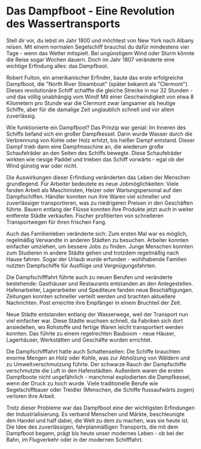 # Das Dampfboot - Eine Revolution des Wassertransports

Stell dir vor, du lebst im Jahr 1800 und möchtest von New York nach Albany reisen. Mit einem normalen Segelschiff brauchst du dafür mindestens vier Tage - wenn das Wetter mitspielt. Bei ungünstigem Wind oder Sturm könnte die Reise sogar Wochen dauern. Doch im Jahr 1807 veränderte eine wichtige Erfindung alles: das Dampfboot.

Robert Fulton, ein amerikanischer Erfinder, baute das erste erfolgreiche Dampfboot, die "North River Steamboat" (später bekannt als "Clermont"). Dieses revolutionäre Schiff schaffte die gleiche Strecke in nur 32 Stunden - und das völlig unabhängig vom Wind! Mit einer Geschwindigkeit von etwa 8 Kilometern pro Stunde war die Clermont zwar langsamer als heutige Schiffe, aber für die damalige Zeit unglaublich schnell und vor allem zuverlässig.

Wie funktionierte ein Dampfboot? Das Prinzip war genial: Im Inneren des Schiffs befand sich ein großer Dampfkessel. Darin wurde Wasser durch die Verbrennung von Kohle oder Holz erhitzt, bis heißer Dampf entstand. Dieser Dampf trieb dann eine Dampfmaschine an, die wiederum große Schaufelräder an den Seiten des Schiffs bewegte. Diese Schaufelräder wirkten wie riesige Paddel und trieben das Schiff vorwärts - egal ob der Wind günstig war oder nicht.

Die Auswirkungen dieser Erfindung veränderten das Leben der Menschen grundlegend. Für Arbeiter bedeutete es neue Jobmöglichkeiten: Viele fanden Arbeit als Maschinisten, Heizer oder Wartungspersonal auf den Dampfschiffen. Händler konnten nun ihre Waren viel schneller und zuverlässiger transportieren, was zu niedrigeren Preisen in den Geschäften führte. Bauern entlang der Flüsse konnten ihre Produkte jetzt auch in weiter entfernte Städte verkaufen. Fischer profitierten von schnelleren Transportwegen für ihren frischen Fang.

Auch das Familienleben veränderte sich: Zum ersten Mal war es möglich, regelmäßig Verwandte in anderen Städten zu besuchen. Arbeiter konnten einfacher umziehen, um bessere Jobs zu finden. Junge Menschen konnten zum Studieren in andere Städte gehen und trotzdem regelmäßig nach Hause fahren. Sogar der Urlaub wurde erfunden - wohlhabende Familien nutzten Dampfschiffe für Ausflüge und Vergnügungsfahrten.

Die Dampfschifffahrt führte auch zu neuen Berufen und veränderte bestehende: Gasthäuser und Restaurants entstanden an den Anlegestellen. Hafenarbeiter, Lagerarbeiter und Spediteure fanden neue Beschäftigungen. Zeitungen konnten schneller verteilt werden und brachten aktuellere Nachrichten. Post erreichte ihre Empfänger in einem Bruchteil der Zeit.

Neue Städte entstanden entlang der Wasserwege, weil der Transport nun viel einfacher war. Diese Städte wuchsen schnell, da Fabriken sich dort ansiedelten, wo Rohstoffe und fertige Waren leicht transportiert werden konnten. Das führte zu einem regelrechten Bauboom - neue Häuser, Lagerhäuser, Werkstätten und Geschäfte wurden errichtet.

Die Dampfschifffahrt hatte auch Schattenseiten: Die Schiffe brauchten enorme Mengen an Holz oder Kohle, was zur Abholzung von Wäldern und zu Umweltverschmutzung führte. Der schwarze Rauch der Dampfschiffe verschmutzte die Luft in den Hafenstädten. Außerdem waren die ersten Dampfboote nicht ungefährlich - manchmal explodierten die Dampfkessel, wenn der Druck zu hoch wurde. Viele traditionelle Berufe wie Segelschiffbauer oder Treidler (Menschen, die Schiffe flussaufwärts zogen) verloren ihre Arbeit.

Trotz dieser Probleme war das Dampfboot eine der wichtigsten Erfindungen der Industrialisierung. Es verband Menschen und Märkte, beschleunigte den Handel und half dabei, die Welt zu dem zu machen, was sie heute ist. Die Idee des zuverlässigen, fahrplanmäßigen Transports, die mit dem Dampfboot begann, prägt bis heute unser modernes Leben - ob bei der Bahn, im Flugverkehr oder in der modernen Schifffahrt.